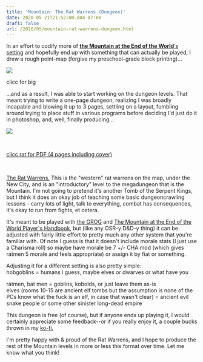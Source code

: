 ```yaml
---
title: 'Mountain: The Rat Warrens (Dungeon)'
date: 2020-05-21T21:52:00.004-07:00
draft: false
url: /2020/05/mountain-rat-warrens-dungeon.html
---
```


In an effort to codify more of [**the Mountain at the End of the World**'s setting](https://madqueenscourt.blogspot.com/2020/04/mountain-setting-precis.html) and hopefully end up with something that can actually be played, I drew a rough point-map (forgive my preschool-grade block printing)...  

  

[![](https://1.bp.blogspot.com/-P0uIC_ao1u4/Xsc1DCLu8WI/AAAAAAAApR4/GwtFCfWUfg8p12NrhMpjtOveZp6mjPQcwCK4BGAsYHg/w400-h288/themountain.png)](https://i.imgur.com/4aAuZC8.png)

clicc for big

  

  

...and as a result, I was able to start working on the dungeon levels. That meant trying to write a one-page dungeon, realizing I was broadly incapable and blowing it up to 3 pages, settling on a layout, fumbling around trying to place stuff in various programs before deciding I'd just do it in photoshop, and, well, finally producing...

  

[![](https://1.bp.blogspot.com/-CoOgYc3isOQ/XsdbSdMwpFI/AAAAAAAApSg/9Jo_F6xlau8VEXSUYmBYTKnrqtP1_Gs-ACK4BGAsYHg/w309-h400/Ratwarrens%2BCover.png)](https://drive.google.com/file/d/1y287VjtbYqCNITL3RVib6CN8BoCoAQQl/view?usp=sharing)

[  
](https://drive.google.com/file/d/1y287VjtbYqCNITL3RVib6CN8BoCoAQQl/view?usp=sharing)

[clicc rat for PDF (4 pages including cover)](https://drive.google.com/file/d/1y287VjtbYqCNITL3RVib6CN8BoCoAQQl/view?usp=sharing)

[  
](https://drive.google.com/file/d/1y287VjtbYqCNITL3RVib6CN8BoCoAQQl/view?usp=sharing)

[The Rat Warrens.](https://drive.google.com/file/d/1y287VjtbYqCNITL3RVib6CN8BoCoAQQl/view?usp=sharing) This is the "western" rat warrens on the map, under the New City, and is an "introductory" level to the megadungeon that is the Mountain. I'm not going to pretend it's another Tomb of the Serpent Kings, but I think it does an okay job of teaching some basic dungeoncrawling lessons - carry lots of light, talk to everything, combat has consequences, it's okay to run from fights, et cetera.

  

It's meant to be played with [the GROG](https://madqueenscourt.blogspot.com/2020/04/glog-grog.html) and [The Mountain at the End of the World Player's Handbook](https://madqueenscourt.blogspot.com/2020/04/mountain-players-handbook.html), but (like any OSR-y D&D-y thing) it can be adjusted with fairly little effort to pretty much any other system that you're familiar with. Of note I guess is that it doesn't include morale stats (I just use a Charisma roll) so maybe have morale be 7 +/- CHA mod (which gives ratmen 5 morale and feels appropriate) or assign it by fiat or something.

  

Adjusting it for a different setting is also pretty simple:  
hobgoblins = humans i guess, maybe elves or dwarves or what have you

ratmen, bat men = goblins, kobolds, or just leave them as-is  
elves (rooms 10-15 are ancient elf tombs but the assumption is none of the PCs know what the fuck is an elf, in case that wasn't clear) = ancient evil snake people or some other sinister long-dead empire  
  
This dungeon is free (of course), but if anyone ends up playing it, I would certainly appreciate some feedback--or if you really enjoy it, a couple bucks thrown in my [ko-fi.](https://ko-fi.com/vayraa)  
  
I'm pretty happy with & proud of the Rat Warrens, and I hope to produce the rest of the Mountain levels in more or less this format over time. Let me know what you think!
